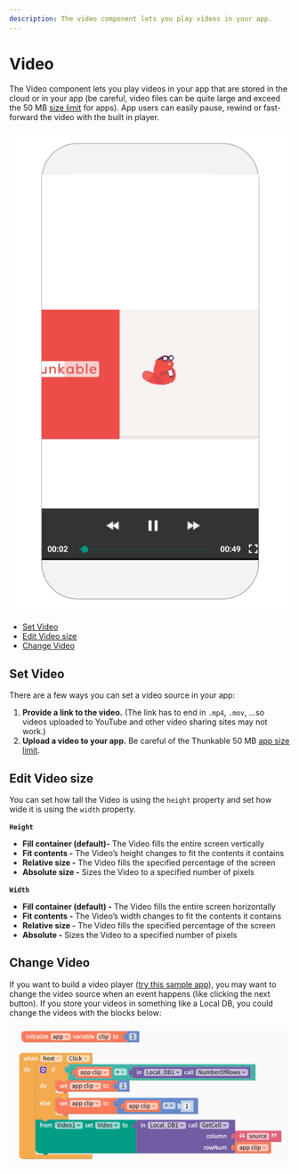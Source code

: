 ```yaml
---
description: The video component lets you play videos in your app.
---
```


# Video

The Video component lets you play videos in your app that are stored in the cloud or in your app \(be careful, video files can be quite large and exceed the 50 MB [size limit](projects/assets.md#app-size-limits-50-mb-per-app) for apps\). App users can easily pause, rewind or fast-forward the video with the built in player.

![](.gitbook/assets/screen-shot-2019-10-17-at-2.52.02-pm.png)

* [Set Video](video.md#set-video)
* [Edit Video size](video.md#edit-video-size)
* [Change Video](video.md#change-video)

## Set Video

There are a few ways you can set a video source in your app:

1. **Provide a link to the video.** \(The link has to end in `.mp4`, `.mov`, …so videos uploaded to YouTube and other video sharing sites may not work.\)
2. **Upload a video to your app.** Be careful of the Thunkable 50 MB [app size limit](projects/assets.md#app-size-limits-50-mb-per-app).

## Edit Video size

You can set how tall the Video is using the `height` property and set how wide it is using the `width` property.

**`Height`**

* **Fill container \(default\)-** The Video fills the entire screen vertically
* **Fit contents -** The Video’s height changes to fit the contents it contains
* **Relative size -** The Video fills the specified percentage of the screen
* **Absolute size -** Sizes the Video to a specified number of pixels

**`Width`**

* **Fill container \(default\) -** The Video fills the entire screen horizontally
* **Fit contents -** The Video’s width changes to fit the contents it contains
* **Relative size -** The Video fills the specified percentage of the screen
* **Absolute -** Sizes the Video to a specified number of pixels

## Change Video

If you want to build a video player \([try this sample app](https://x.thunkable.com/copy/f915eb9a227c4214f5f6c4521d31a86c)\), you may want to change the video source when an event happens \(like clicking the next button\). If you store your videos in something like a Local DB, you could change the videos with the blocks below:

![Blocks from a Video player sample app](.gitbook/assets/screen-shot-2019-10-17-at-3.30.25-pm.png)



